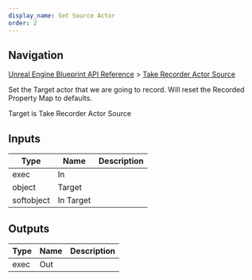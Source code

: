 ```yaml
---
display_name: Set Source Actor
order: 2
---
```

## Navigation

[Unreal Engine Blueprint API Reference](https://dev.epicgames.com/documentation/en-us/unreal-engine/BlueprintAPI) > [Take Recorder Actor Source](https://dev.epicgames.com/documentation/en-us/unreal-engine/BlueprintAPI/TakeRecorderActorSource)

Set the Target actor that we are going to record. Will reset the Recorded Property Map to defaults.

Target is Take Recorder Actor Source

## Inputs

| Type | Name | Description |
| --- | --- | --- |
| exec | In |  |
| object | Target |  |
| softobject | In Target |  |

## Outputs

| Type | Name | Description |
| --- | --- | --- |
| exec | Out |  |
